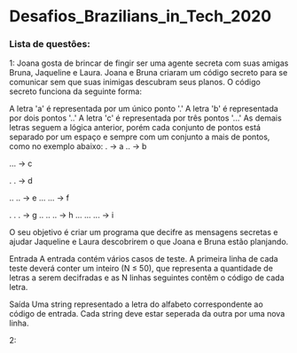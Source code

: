 # Desafios_Brazilians_in_Tech_2020
### Lista de questôes:

 
1:
Joana gosta de brincar de fingir ser uma agente secreta com suas amigas Bruna, Jaqueline e Laura. Joana e Bruna criaram um código secreto para se comunicar sem que suas inimigas descubram seus planos.
O código secreto funciona da seguinte forma:

A letra 'a' é representada por um único ponto '.'
A letra 'b' é representada por dois pontos '..'
A letra 'c' é representada por três pontos '...'
As demais letras seguem a lógica anterior, porém cada conjunto de pontos está separado por um espaço e sempre com um conjunto a mais de pontos, como no exemplo abaixo:
. → a
.. → b

... → c

. . → d

.. .. → e
... ... → f

. . . → g
.. .. .. → h
... ... ... → i

O seu objetivo é criar um programa que decifre as mensagens secretas e ajudar Jaqueline e Laura descobrirem o que Joana e Bruna estão planjando.

Entrada
A entrada contém vários casos de teste. A primeira linha de cada teste deverá conter um inteiro (N ≤ 50), que representa a quantidade de letras a serem decifradas e as N linhas seguintes contêm o código de cada letra.

Saída
Uma string representado a letra do alfabeto correspondente ao código de entrada. Cada string deve estar seperada da outra por uma nova linha.

2: